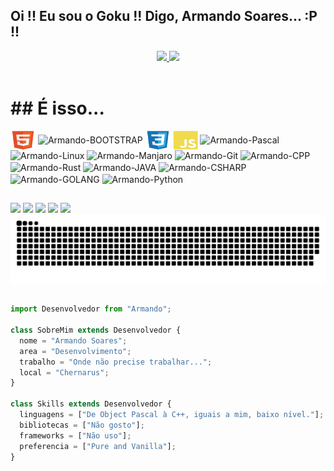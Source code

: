 ## Oi !! Eu sou o Goku !! Digo, Armando Soares... :P !!
<div align="center">
  <a href="https://github.com/armandosds">
  <img height="150em" src="https://github-readme-stats.vercel.app/api?username=armandosds&show_icons=true&theme=radical&include_all_commits=true&count_private=true"/>
  <img height="150em" src="https://github-readme-stats.vercel.app/api/top-langs/?username=armandosds&layout=compact&langs_count=7&theme=radical"/>
</div>
  
 <div style="display: inline-block"><br>
   <h1>## É isso...</h1>
 <img align="center" alt="Armando-HTML" height="30" width="40" src="https://raw.githubusercontent.com/devicons/devicon/master/icons/html5/html5-original.svg">
 <img align="center" alt="Armando-BOOTSTRAP" height="30" width="40" src="https://cdn.jsdelivr.net/gh/devicons/devicon/icons/bootstrap/bootstrap-plain-wordmark.svg" />
 <img align="center" alt="Armando-CSS" height="30" width="40" src="https://raw.githubusercontent.com/devicons/devicon/master/icons/css3/css3-original.svg">
 <img align="center" alt="Armando-Js" height="30" width="40" src="https://raw.githubusercontent.com/devicons/devicon/master/icons/javascript/javascript-plain.svg">
 <img align="center" alt="Armando-Pascal" height="30" width="40" src="https://upload.wikimedia.org/wikipedia/en/b/b2/Embarcadero_Delphi_10.4_Sydney_Product_Logo_and_Icon.svg">
 <img align="center" alt="Armando-Linux" height="30" width="40" src="https://cdn.jsdelivr.net/gh/devicons/devicon/icons/linux/linux-original.svg" />
 <img align="center" alt="Armando-Manjaro" height="30" width="40" src="https://brandeps.com/logo-download/M/Manjaro-logo-vector-01.svg" />
 <img align="center" alt="Armando-Git" height="30" width="40" src="https://upload.wikimedia.org/wikipedia/commons/3/3f/Git_icon.svg" />
 <img align="center" alt="Armando-CPP" height="30" width="40" src="https://upload.wikimedia.org/wikipedia/commons/thumb/1/18/ISO_C%2B%2B_Logo.svg/306px-ISO_C%2B%2B_Logo.svg.png?20170928190710" />
 <img align="center" alt="Armando-Rust" height="30" width="40" src="https://caminhodev.com.br/wp-content/uploads/2025/02/rust.png" />
 <img align="center" alt="Armando-JAVA" height="30" width="40" src="https://cdn.jsdelivr.net/gh/devicons/devicon/icons/java/java-original-wordmark.svg" />
 <img align="center" alt="Armando-CSHARP" height="30" width="40" src="https://images.icon-icons.com/2415/PNG/512/csharp_plain_logo_icon_146577.png" />
 <img align="center" alt="Armando-GOLANG" height="30" width="40" src="https://cdn.jsdelivr.net/gh/devicons/devicon/icons/go/go-original.svg" />
 <img align="center" alt="Armando-Python" height="30" width="40" src="https://upload.wikimedia.org/wikipedia/commons/thumb/0/0a/Python.svg/48px-Python.svg.png" />
</div>

##

<div> 
  <a href="https://www.youtube.com/channel/UCmqPVLPXxFZ0RBn6REyldhA" target="_blank"><img src="https://img.shields.io/badge/YouTube-FF0000?style=for-the-badge&logo=youtube&logoColor=white" target="_blank"></a>
  <a href="https://instagram.com/armandoosoares" target="_blank"><img src="https://img.shields.io/badge/-Instagram-%23E4405F?style=for-the-badge&logo=instagram&logoColor=white" target="_blank"></a>
 	<a href="https://www.twitch.tv/armandosds" target="_blank"><img src="https://img.shields.io/badge/Twitch-9146FF?style=for-the-badge&logo=twitch&logoColor=white" target="_blank"></a>
  <a href = "mailto:armandosds@gmail.com"><img src="https://img.shields.io/badge/-Gmail-%23333?style=for-the-badge&logo=gmail&logoColor=white" target="_blank"></a>
  <a href="https://www.linkedin.com/in/armando-soares-88a35024/" target="_blank"><img src="https://img.shields.io/badge/-LinkedIn-%230077B5?style=for-the-badge&logo=linkedin&logoColor=white" target="_blank"></a>
</div>

<picture>
  <source media="(prefers-color-scheme: dark)" srcset="https://raw.githubusercontent.com/platane/platane/output/github-contribution-grid-snake-dark.svg">
  <source media="(prefers-color-scheme: light)" srcset="https://raw.githubusercontent.com/platane/platane/output/github-contribution-grid-snake.svg">
  <img alt="github contribution grid snake animation" src="https://raw.githubusercontent.com/platane/platane/output/github-contribution-grid-snake.svg">
</picture>

##

```js
import Desenvolvedor from "Armando";

class SobreMim extends Desenvolvedor {
  nome = "Armando Soares";
  area = "Desenvolvimento";
  trabalho = "Onde não precise trabalhar...";
  local = "Chernarus";
}

class Skills extends Desenvolvedor {
  linguagens = ["De Object Pascal à C++, iguais a mim, baixo nível."];
  bibliotecas = ["Não gosto"];
  frameworks = ["Não uso"];
  preferencia = ["Pure and Vanilla"];
}
```

